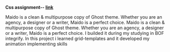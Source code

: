 
**Css assignment--  [link](https://mrbogdan007.github.io/bof-CSS/src/index.html)**

Maido is a clean & multipurpose  copy of Ghost theme. Whether you are an agency, a designer or a writer, Maido is a perfect choice.
Maido is a clean & multipurpose  copy of Ghost theme. Whether you are an agency, a designer or a writer, Maido is a perfect choice.  I builded it during my studying in BOF integrify. In this project i learned grid-templates and it developed my animation implementing skills 

